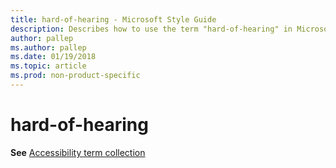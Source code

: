 ```yaml
---
title: hard-of-hearing - Microsoft Style Guide
description: Describes how to use the term "hard-of-hearing" in Microsoft content.
author: pallep
ms.author: pallep
ms.date: 01/19/2018
ms.topic: article
ms.prod: non-product-specific
---
```


# hard-of-hearing

**See** [Accessibility term collection](~/a-z-word-list-term-collections/term-collections/accessibility-terms.md)
